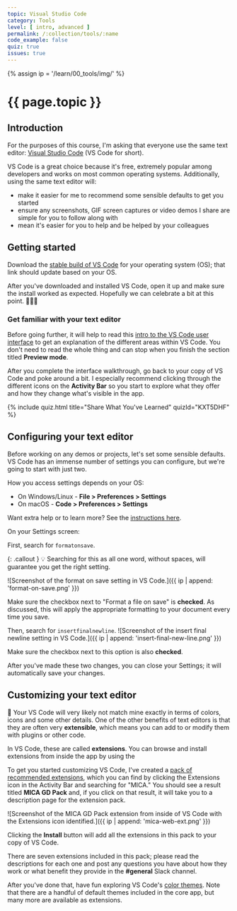 ```yaml
---
topic: Visual Studio Code
category: Tools
level: [ intro, advanced ]
permalink: /:collection/tools/:name
code_example: false
quiz: true
issues: true
---
```


{% assign ip = '/learn/00_tools/img/' %}


# {{ page.topic }}

## Introduction
For the purposes of this course, I'm asking that everyone use the same text editor:  [Visual Studio Code](https://code.visualstudio.com/) (VS Code for short).

VS Code is a great choice because it's free, extremely popular among developers and works on most common operating systems. Additionally, using the same text editor will:
- make it easier for me to recommend some sensible defaults to get you started
- ensure any screenshots, GIF screen captures or video demos I share are simple for you to follow along with
- mean it's easier for you to help and be helped by your colleagues

## Getting started
Download the [stable build of VS Code](https://code.visualstudio.com/) for your operating system (OS); that link should update based on your OS.

After you've downloaded and installed VS Code, open it up and make sure the install worked as expected. Hopefully we can celebrate a bit at this point. <span class="emoji">🙌🏻🎉</span>

### Get familiar with your text editor
Before going further, it will help to read this [intro to the VS Code user interface](https://code.visualstudio.com/docs/getstarted/userinterface) to get an explanation of the different areas within VS Code. You don't need to read the whole thing and can stop when you finish the section titled **Preview mode**.

After you complete the interface walkthrough, go back to your copy of VS Code and poke around a bit. I especially recommend clicking through the different icons on the **Activity Bar** so you start to explore what they offer and how they change what's visible in the app.

{% include quiz.html
  title="Share What You've Learned"
  quizId="KXT5DHF"
%}

## Configuring your text editor
Before working on any demos or projects, let's set some sensible defaults. VS Code has an immense number of settings you can configure, but we're going to start with just two.

How you access settings depends on your OS:
- On Windows/Linux - **File > Preferences > Settings**
- On macOS - **Code > Preferences > Settings**

Want extra help or to learn more? See the [instructions here](https://code.visualstudio.com/docs/getstarted/settings#_creating-user-and-workspace-settings).

On your Settings screen:

First, search for `formatonsave`.

{: .callout }
<span class="emoji">💡</span> Searching for this as all one word, without spaces, will guarantee you get the right setting.

![Screenshot of the format on save setting in VS Code.]({{ ip | append: 'format-on-save.png' }})

Make sure the checkbox next to "Format a file on save" is **checked**. As discussed, this will apply the appropriate formatting to your document every time you save.

Then, search for `insertfinalnewline`.
![Screenshot of the insert final newline setting in VS Code.]({{ ip | append: 'insert-final-new-line.png' }})

Make sure the checkbox next to this option is also **checked**.

After you've made these two changes, you can close your Settings; it will automatically save your changes.

## Customizing your text editor
<span class="emoji">👀</span> Your VS Code will very likely not match mine exactly in terms of colors, icons and some other details. One of the other benefits of text editors is that they are often very **extensible**, which means you can add to or modify them with plugins or other code.

In VS Code, these are called **extensions**. You can browse and install extensions from inside the app by using the  

To get you started customizing VS Code, I've created a [pack of recommended extensions](https://marketplace.visualstudio.com/items?itemName=angeliquejw.mica-web), which you can find by clicking the Extensions icon in the Activity Bar and searching for "MICA." You should see a result titled **MICA GD Pack** and, if you click on that result, it will take you to a description page for the extension pack.

![Screenshot of the MICA GD Pack extension from inside of VS Code with the Extensions icon identified.]({{ ip | append: 'mica-web-ext.png' }})

Clicking the **Install** button will add all the extensions in this pack to your copy of VS Code.

There are seven extensions included in this pack; please read the descriptions for each one and post any questions you have about how they work or what benefit they provide in the **#general** Slack channel.

After you've done that, have fun exploring VS Code's [color themes](https://code.visualstudio.com/docs/getstarted/themes). Note that there are a handful of default themes included in the core app, but many more are available as extensions.
